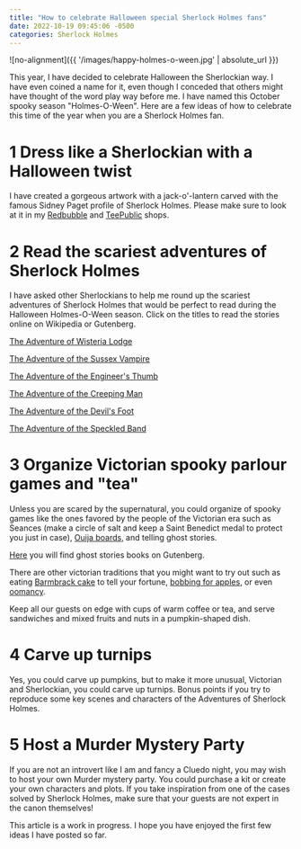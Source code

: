 ```yaml
---
title: "How to celebrate Halloween special Sherlock Holmes fans"
date: 2022-10-19 09:45:06 -0500
categories: Sherlock Holmes
---
```


![no-alignment]({{ '/images/happy-holmes-o-ween.jpg' | absolute_url }})

This year, I have decided to celebrate Halloween the Sherlockian way. I have even coined a name for it, even though I conceded that others might have thought of the word play way before me. I have named this October spooky season "Holmes-O-Ween". Here are a few ideas of how to celebrate this time of the year when you are a Sherlock Holmes fan.

# 1 Dress like a Sherlockian with a Halloween twist

I have created a gorgeous artwork with a jack-o'-lantern carved with the famous Sidney Paget profile of Sherlock Holmes. Please make sure to look at it in my [Redbubble](https://www.redbubble.com/i/t-shirt/Happy-Holmes-O-Ween-by-VioletAndOberon/126635061.IJ6L0.XYZ) and [TeePublic](https://www.teepublic.com/t-shirt/35483277-happy-holmes-o-ween?store_id=1868119) shops.

# 2 Read the scariest adventures of Sherlock Holmes

I have asked other Sherlockians to help me round up the scariest adventures of Sherlock Holmes that would be perfect to read during the Halloween Holmes-O-Ween season. Click on the titles to read the stories online on Wikipedia or Gutenberg.

[The Adventure of Wisteria Lodge](https://en.wikisource.org/wiki/His_Last_Bow/The_Adventure_of_Wisteria_Lodge)

[The Adventure of the Sussex Vampire](https://en.wikisource.org/wiki/The_Strand_Magazine/Volume_67/The_Adventure_of_the_Sussex_Vampire)

[The Adventure of the Engineer's Thumb](https://en.wikisource.org/wiki/The_Strand_Magazine/Volume_3/Issue_15/The_Adventure_of_the_Engineer%27s_Thumb)

[The Adventure of the Creeping Man](https://en.wikisource.org/wiki/The_Strand_Magazine/Volume_65/The_Adventure_of_the_Creeping_Man)

[The Adventure of the Devil's Foot](https://gutenberg.org/ebooks/2349)

[The Adventure of the Speckled Band](https://en.wikisource.org/wiki/The_Strand_Magazine/Volume_3/Issue_14/The_Adventure_of_the_Speckled_Band)

# 3 Organize Victorian spooky parlour games and "tea"

Unless you are scared by the supernatural, you could organize of spooky games like the ones favored by the people of the Victorian era such as Seances (make a circle of salt and keep a Saint Benedict medal to protect you just in case), [Ouija boards](https://www.smithsonianmag.com/history/the-strange-and-mysterious-history-of-the-ouija-board-5860627/), and telling ghost stories. 

[Here](https://www.gutenberg.org/ebooks/subject/2716) you will find ghost stories books on Gutenberg.


There are other victorian traditions that you might want to try out such as eating [Barmbrack cake](https://www.wikiwand.com/en/Barmbrack) to tell your fortune, [bobbing for apples](https://www.wikiwand.com/en/Apple_bobbing), or even [oomancy](https://www.wikiwand.com/en/Oomancy).

Keep all our guests on edge with cups of warm coffee or tea, and serve sandwiches and mixed fruits and nuts in a pumpkin-shaped dish.

# 4 Carve up turnips

Yes, you could carve up pumpkins, but to make it more unusual, Victorian and Sherlockian, you could carve up turnips. Bonus points if you try to reproduce some key scenes and characters of the Adventures of Sherlock Holmes.


# 5 Host a Murder Mystery Party

If you are not an introvert like I am and fancy a Cluedo night, you may wish to host your own Murder mystery party. You could purchase a kit or create your own characters and plots. If you take inspiration from one of the cases solved by Sherlock Holmes, make sure that your guests are not expert in the canon themselves!


This article is a work in progress. I hope you have enjoyed the first few ideas I have posted so far.













